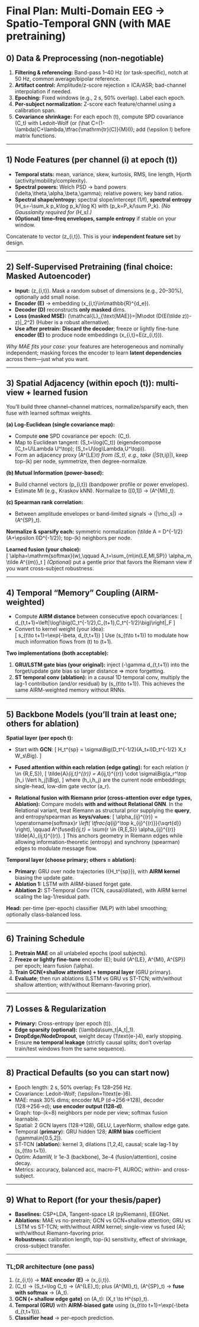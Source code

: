 # Final Plan: Multi-Domain EEG → Spatio-Temporal GNN (with MAE pretraining)

## 0) Data & Preprocessing (non-negotiable)
1. **Filtering & referencing:** Band-pass 1–40 Hz (or task-specific), notch at 50 Hz, common average/bipolar reference.  
2. **Artifact control:** Amplitude/z-score rejection ± ICA/ASR; bad-channel interpolation if needed.  
3. **Epoching:** Fixed windows (e.g., 2 s, 50% overlap). Label each epoch.  
4. **Per-subject normalization:** Z-score each feature/channel using a calibration span.  
5. **Covariance shrinkage:** For each epoch \(t\), compute SPD covariance \(C_t\) with Ledoit–Wolf (or \(\hat C=(1-\lambda)C+\lambda\,\tfrac{\mathrm{tr}(C)}{M}I\)); add \(\epsilon I\) before matrix functions.

---

## 1) Node Features (per channel \(i\) at epoch \(t\))
- **Temporal stats:** mean, variance, skew, kurtosis, RMS, line length, Hjorth (activity/mobility/complexity).  
- **Spectral powers:** Welch PSD → band powers \(\delta,\theta,\alpha,\beta,\gamma\); relative powers; key band ratios.  
- **Spectral shape/entropy:** spectral slope/intercept (1/f), **spectral entropy** \(H_s=-\sum_k p_k\log p_k/\log K\) with \(p_k=P_k/\sum P_k\). *(No Gaussianity required for \(H_s\).)*  
- **(Optional) time–freq envelopes, sample entropy** if stable on your window.

Concatenate to vector \(z_{i,t}\). This is your **independent feature set** by design.

---

## 2) Self-Supervised Pretraining (final choice: **Masked Autoencoder**) 
- **Input:** \(z_{i,t}\). Mask a random subset of dimensions (e.g., 20–30%), optionally add small noise.
- **Encoder \(E\)** → embedding \(x_{i,t}\in\mathbb{R}^{d_e}\).  
- **Decoder \(D\)** reconstructs **only masked** dims.  
- **Loss (masked MSE):** \(\mathcal{L}_{\text{MAE}}=\|M\odot (D(E(\tilde z))-z)\|_2^2\) (Huber is a robust alternative).  
- **Use after pretrain:** **Discard the decoder**; freeze or lightly fine-tune **encoder \(E\)** to produce node embeddings \(x_{i,t}=E(z_{i,t})\).

*Why MAE fits your case:* your features are heterogeneous and nominally independent; masking forces the encoder to learn **latent dependencies** across them—just what you want.

---

## 3) Spatial Adjacency (within epoch \(t\)): multi-view + learned fusion
You’ll build three channel–channel matrices, normalize/sparsify each, then fuse with learned softmax weights.

**(a) Log-Euclidean (single covariance map):**  
- Compute **one** SPD covariance per epoch: \(C_t\).  
- Map to Euclidean tangent: \(S_t=\log(C_t)\) (eigendecompose \(C_t=U\Lambda U^\top\); \(S_t=U\log\Lambda\,U^\top\)).  
- Form an adjacency proxy \(A^{LE}_t\) from \(S_t\), e.g., take \(|S_{t,ij}|\), keep top-\(k\) per node, symmetrize, then degree-normalize.

**(b) Mutual Information (power-based):**  
- Build channel vectors \(p_{i,t}\) (bandpower profile or power envelopes).  
- Estimate MI (e.g., Kraskov kNN). Normalize to \([0,1]\) → \(A^{MI}_t\).

**(c) Spearman rank correlation:**  
- Between amplitude envelopes or band-limited signals → \(|\rho_s|\) → \(A^{SP}_t\).

**Normalize & sparsify each:** symmetric normalization \(\tilde A = D^{-1/2}(A+\epsilon I)D^{-1/2}\); top-\(k\) neighbors per node.

**Learned fusion (your choice):**  
\[
\alpha=\mathrm{softmax}(w),\qquad A_t=\sum_{m\in\{LE,MI,SP\}} \alpha_m\, \tilde A^{(m)}_t
\]
*(Optional)* put a gentle prior that favors the Riemann view if you want cross-subject robustness.

---

## 4) Temporal “Memory” Coupling (AIRM-weighted)
- Compute **AIRM distance** between consecutive epoch covariances:
\[
d_{t,t+1}=\left\|\log\!\big(C_t^{-1/2}\,C_{t+1}\,C_t^{-1/2}\big)\right\|_F
\]
- Convert to kernel weight (your idea):  
\[
s_{t\to t+1}=\exp(-\beta\, d_{t,t+1})
\]
Use \(s_{t\to t+1}\) to modulate how much information flows from \(t\) to \(t+1\).

**Two implementations (both acceptable):**
1) **GRU/LSTM gate bias (your original):** inject \(-\gamma d_{t,t+1}\) into the forget/update gate bias so larger distance ⇒ more forgetting.  
2) **ST temporal conv (ablation):** in a causal 1D temporal conv, multiply the lag-1 contribution (and/or residual) by \(s_{t\to t+1}\). This achieves the same AIRM-weighted memory without RNNs.

---

## 5) Backbone Models (you’ll train at least one; others for ablation)

**Spatial layer (per epoch t):**
- Start with **GCN**:
\[
H_t^{sp} = \sigma\Big(D_t^{-1/2}(A_t+I)D_t^{-1/2} X_t W_s\Big).
\]

- **Fused attention within each relation (edge gating):** for each relation \(r \in \{R,E,S\}\),
\[
\tilde{A}_{ij,t}^{(r)} = A_{ij,t}^{(r)} \cdot \sigma\Big(a_r^\top [h_i \Vert h_j]\Big),
\]
where \(h_i,h_j\) are the current node embeddings; single-head, low-dim gate vector \(a_r\).

- **Relational fusion with Riemann prior (cross-attention over edge types, Ablation):**
Compare models **with and without Relational GNN**. In the Relational variant, treat Riemann as structural prior supplying the **query**, and entropy/spearman as **keys/values**:
\[
\alpha_{ij}^{(r)} = \operatorname{softmax}_r \left( \tfrac{q_{ij}^\top k_{ij}^{(r)}}{\sqrt{d}} \right), \qquad
A^{fused}_{ij,t} = \sum_{r \in \{R,E,S\}} \alpha_{ij}^{(r)} \tilde{A}_{ij,t}^{(r)}.
\]
This anchors geometry in Riemann edges while allowing information-theoretic (entropy) and synchrony (spearman) edges to modulate message flow.

**Temporal layer (choose primary; others = ablation):**
- **Primary:** GRU over node trajectories \(\{H_t^{sp}\}\), with **AIRM kernel** biasing the update gate.  
- **Ablation 1:** LSTM with AIRM-biased forget gate.  
- **Ablation 2:** ST-Temporal Conv (TCN, causal/dilated), with AIRM kernel scaling the lag-1/residual path.

**Head:** per-time (per-epoch) classifier (MLP) with label smoothing; optionally class-balanced loss.

---

## 6) Training Schedule
1. **Pretrain MAE** on all unlabeled epochs (pool subjects).  
2. **Freeze or lightly fine-tune** encoder \(E\); build \(A^{LE}, A^{MI}, A^{SP}\) per epoch; learn fusion \(\alpha\).  
3. **Train GCN(+shallow attention) + temporal layer** (GRU primary).  
4. **Evaluate**; then run ablations (LSTM vs GRU vs ST-TCN; with/without shallow attention; with/without Riemann-favoring prior).

---

## 7) Losses & Regularization
- **Primary:** Cross-entropy (per epoch \(t\)).  
- **Edge sparsity (optional):** \(\lambda\sum_t\|A_t\|_1\).  
- **DropEdge/NodeDropout**, weight decay \(1\text{e-}4\), early stopping.  
- Ensure **no temporal leakage** (strictly causal splits; don’t overlap train/test windows from the same sequence).

---

## 8) Practical Defaults (so you can start now)
- Epoch length: 2 s, 50% overlap; Fs 128–256 Hz.  
- Covariance: Ledoit–Wolf; \(\epsilon=1\text{e-}6\).  
- MAE: mask 30% dims; encoder MLP (d→256→128), decoder (128→256→d); **use encoder output (128-d)**.  
- Graph: top-\(k=8\) neighbors per node per view; softmax fusion learnable.  
- Spatial: 2 GCN layers (128→128), GELU, LayerNorm, shallow edge gate.  
- Temporal (**primary**): GRU hidden 128; **AIRM bias** coefficient \(\gamma\in[0.5,2]\).  
- ST-TCN (**ablation**): kernel 3, dilations [1,2,4], causal; scale lag-1 by \(s_{t\to t+1}\).  
- Optim: AdamW, lr 1e-3 (backbone), 3e-4 (fusion/attention), cosine decay.  
- Metrics: accuracy, balanced acc, macro-F1, AUROC; within- and cross-subject.

---

## 9) What to Report (for your thesis/paper)
- **Baselines:** CSP+LDA, Tangent-space LR (pyRiemann), EEGNet.  
- **Ablations:** MAE vs no-pretrain; GCN vs GCN+shallow attention; GRU vs LSTM vs ST-TCN; with/without AIRM kernel; single-view vs fused \(A\); with/without Riemann-favoring prior.  
- **Robustness:** calibration length, top-\(k\) sensitivity, effect of shrinkage, cross-subject transfer.

---

### TL;DR architecture (one pass)
1) \(z_{i,t}\) → **MAE encoder \(E\)** → \(x_{i,t}\).  
2) \(C_t\) → \(S_t=\log C_t\) → \(A^{LE}_t\); plus \(A^{MI}_t\), \(A^{SP}_t\) → **fuse with softmax** → \(A_t\).  
3) **GCN (+ shallow edge gate)** on \(A_t\): \(X_t \to H^{sp}_t\).  
4) **Temporal (GRU)** with **AIRM-biased gate** using \(s_{t\to t+1}=\exp(-\beta d_{t,t+1})\).  
5) **Classifier head** → per-epoch prediction.

